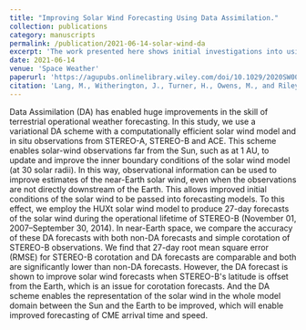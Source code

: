 ```yaml
---
title: "Improving Solar Wind Forecasting Using Data Assimilation."
collection: publications
category: manuscripts
permalink: /publication/2021-06-14-solar-wind-da
excerpt: 'The work presented here shows initial investigations into using data assimilation to improve solar wind forecasts.'
date: 2021-06-14
venue: 'Space Weather'
paperurl: 'https://agupubs.onlinelibrary.wiley.com/doi/10.1029/2020SW002698'
citation: 'Lang, M., Witherington, J., Turner, H., Owens, M., and Riley, P. (2021). Improving solar wind forecasting using data assimilation. <i>Space Weather, 19<i>. DOI: 10.1029/2020SW002698.'
---
```


Data Assimilation (DA) has enabled huge improvements in the skill of terrestrial operational weather forecasting. In this study, we use a variational DA scheme with a computationally efficient solar wind model and in situ observations from STEREO-A, STEREO-B and ACE. This scheme enables solar-wind observations far from the Sun, such as at 1 AU, to update and improve the inner boundary conditions of the solar wind model (at 30 solar radii). In this way, observational information can be used to improve estimates of the near-Earth solar wind, even when the observations are not directly downstream of the Earth. This allows improved initial conditions of the solar wind to be passed into forecasting models. To this effect, we employ the HUXt solar wind model to produce 27-day forecasts of the solar wind during the operational lifetime of STEREO-B (November 01, 2007–September 30, 2014). In near-Earth space, we compare the accuracy of these DA forecasts with both non-DA forecasts and simple corotation of STEREO-B observations. We find that 27-day root mean square error (RMSE) for STEREO-B corotation and DA forecasts are comparable and both are significantly lower than non-DA forecasts. However, the DA forecast is shown to improve solar wind forecasts when STEREO-B's latitude is offset from the Earth, which is an issue for corotation forecasts. And the DA scheme enables the representation of the solar wind in the whole model domain between the Sun and the Earth to be improved, which will enable improved forecasting of CME arrival time and speed.